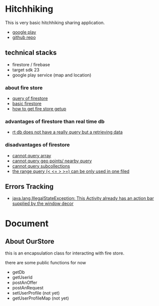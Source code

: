 # Hitchhiking
This is very basic hitchhiking sharing application.

- [google play](https://play.google.com/store/apps/details?id=yuh.withfrds.com.hitchhiking)
- [github repo](https://github.com/stimulate/Hitchhiking)


## technical stacks
- firestore / firebase
- target sdk 23
- google play service (map and location)

### about fire store
- [query of firestore](https://firebase.google.com/docs/firestore/query-data/queries?utm_source=studio)
- [basic firestore](https://firebase.google.com/docs/firestore/?utm_source=studio)
- [how to get fire store getup](https://cloud.google.com/firestore/docs/quickstart)

### advantages of firestore than real time db
- [rt db does not have a really query but a retrieving data](https://firebase.google.com/docs/database/admin/retrieve-data)

### disadvantages of firestore
- [cannot query array](https://firebase.google.com/docs/firestore/solutions/arrays)
- [cannot query geo points/ nearby query](https://stackoverflow.com/questions/46630507/how-to-run-a-geo-nearby-query-with-firestore)
- [cannot query subcollections](https://stackoverflow.com/questions/46573014/firestore-query-subcollections)
- [the range query (< <= > >=) can be only used in one filed](https://firebase.google.com/docs/firestore/query-data/queries)


## Errors Tracking
- [java.lang.IllegalStateException: This Activity already has an action bar supplied by the window decor](https://stackoverflow.com/questions/26515058/this-activity-already-has-an-action-bar-supplied-by-the-window-decor)


# Document
## About OurStore

this is an encapsulation class for interacting with fire store.

there are some public functions for now
- getDb
- getUserId
- postAnOffer
- postAnRequest
- setUserProfile (not yet)
- getUserProfileMap (not yet)
